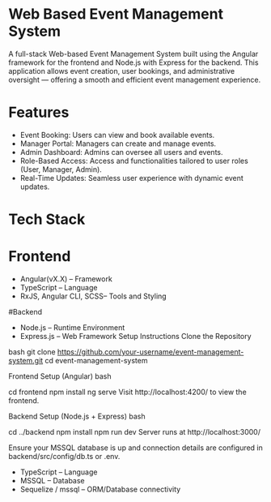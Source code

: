 # Web Based Event Management System

A full-stack Web-based Event Management System built using the Angular framework for the frontend and Node.js with Express for the backend. This application allows event creation, user bookings, and administrative oversight — offering a smooth and efficient event management experience.

# Features

- Event Booking: Users can view and book available events.
- Manager Portal: Managers can create and manage events.
- Admin Dashboard: Admins can oversee all users and events.
- Role-Based Access: Access and functionalities tailored to user roles (User, Manager, Admin).
- Real-Time Updates: Seamless user experience with dynamic event updates.

# Tech Stack
# Frontend
- Angular(vX.X) – Framework
- TypeScript – Language
- RxJS, Angular CLI, SCSS– Tools and Styling

#Backend
- Node.js – Runtime Environment
- Express.js – Web Framework
  Setup Instructions
  Clone the Repository
    
bash
git clone https://github.com/your-username/event-management-system.git
cd event-management-system

 Frontend Setup (Angular)
bash

cd frontend
npm install
ng serve
Visit http://localhost:4200/ to view the frontend.

Backend Setup (Node.js + Express)
bash

cd ../backend
npm install
npm run dev
Server runs at http://localhost:3000/

Ensure your MSSQL database is up and connection details are configured in backend/src/config/db.ts or .env.
- TypeScript – Language
- MSSQL – Database
- Sequelize / mssql – ORM/Database connectivity



